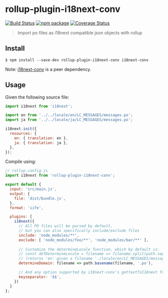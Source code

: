# rollup-plugin-i18next-conv

[![Build Status][build-badge]][build]
[![npm package][npm-badge]][npm]
[![Coverage Status][coveralls-badge]][coveralls]

> Import po files as i18next compatible json objects with rollup

## Install

```
$ npm install --save-dev rollup-plugin-i18next-conv i18next-conv
```

Note: [i18next-conv](https://github.com/i18next/i18next-gettext-converter) is a peer dependency.

## Usage

Given the following source file:

```js
import i18next from 'i18next';

import en from '../../locale/en/LC_MESSAGES/messages.po';
import ja from '../../locale/ja/LC_MESSAGES/messages.po';

i18next.init({
  resources: {
    en: { translation: en },
    ja: { translation: ja },
  },
});
```

Compile using:

```js
// rollup.config.js
import i18next from 'rollup-plugin-i18next-conv';

export default {
  input: 'src/main.js',
  output: {
    file: 'dist/bundle.js',
  },
  format: 'iife',

  plugins: [
    i18next({
      // All PO files will be parsed by default,
      // but you can also specifically include/exclude files
      include: 'node_modules/**',
      exclude: [ 'node_modules/foo/**', 'node_modules/bar/**' ],
      
      // Customize the determineLocale function, which by default is:
      // const defDetermineLocale = filename => filename.split(path.sep).slice(-3)[0];
      // (returns 'en' given a filename './locale/en/LC_MESSAGES/messages.po')
      determineDomain: filename => path.basename(filename, '.po'),

      // And any option supported by i18next-conv's gettextToI18next function, for example
      keyseparator: '$$',
    })
  ]
};
```

[build-badge]: https://img.shields.io/github/workflow/status/dotcore64/rollup-plugin-i18next-conv/test/master?style=flat-square
[build]: https://github.com/dotcore64/rollup-plugin-i18next-conv/actions

[npm-badge]: https://img.shields.io/npm/v/rollup-plugin-i18next-conv.svg?style=flat-square
[npm]: https://www.npmjs.org/package/rollup-plugin-i18next-conv

[coveralls-badge]: https://img.shields.io/coveralls/dotcore64/rollup-plugin-i18next-conv/master.svg?style=flat-square
[coveralls]: https://coveralls.io/r/dotcore64/rollup-plugin-i18next-conv
